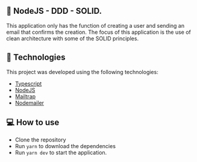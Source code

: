 ## 🚀 NodeJS - DDD - SOLID.

This application only has the function of creating a user and sending an email that confirms the creation. 
The focus of this application is the use of clean architecture with some of the SOLID principles.

## 🧪 Technologies

This project was developed using the following technologies:
 
- [Typescript](https://www.typescriptlang.org/)
- [NodeJS](https://nodejs.org/en/)
- [Mailtrap](https://mailtrap.io/)
- [Nodemailer](https://nodemailer.com/about/)

## 💻 How to use

- Clone the repository
- Run `yarn` to download the dependencies
- Run `yarn dev` to start the application.
